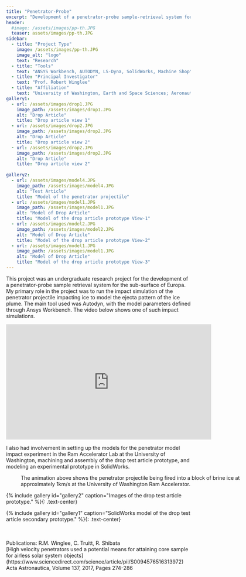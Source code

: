 ```yaml
---
title: "Penetrator-Probe"
excerpt: "Development of a penetrator-probe sample-retrieval system for Europa."
header:
  #image: /assets/images/pp-th.JPG
  teaser: assets/images/pp-th.JPG
sidebar:
  - title: "Project Type"
    image: /assets/images/pp-th.JPG
    image_alt: "logo"
    text: "Research"
  - title: "Tools"
    text: "ANSYS Workbench, AUTODYN, LS-Dyna, SolidWorks, Machine Shop"
  - title: "Principal Investigator"
    text: "Prof. Robert Winglee"
  - title: "Affiliation"
    text: "University of Washington, Earth and Space Sciences; Aeronautics & Astronautics"
gallery1:
  - url: /assets/images/drop1.JPG
    image_path: /assets/images/drop1.JPG
    alt: "Drop Article"
    title: "Drop article view 1"
  - url: /assets/images/drop2.JPG
    image_path: /assets/images/drop2.JPG
    alt: "Drop Article"
    title: "Drop article view 2"
  - url: /assets/images/drop2.JPG
    image_path: /assets/images/drop2.JPG
    alt: "Drop Article"
    title: "Drop article view 2"
    
gallery2:
  - url: /assets/images/model4.JPG
    image_path: /assets/images/model4.JPG
    alt: "Test Article"
    title: "Model of the penetrator projectile"
  - url: /assets/images/model1.JPG
    image_path: /assets/images/model1.JPG
    alt: "Model of Drop Article"
    title: "Model of the drop article prototype View-1"
  - url: /assets/images/model2.JPG
    image_path: /assets/images/model2.JPG
    alt: "Model of Drop Article"
    title: "Model of the drop article prototype View-2"
  - url: /assets/images/model1.JPG
    image_path: /assets/images/model1.JPG
    alt: "Model of Drop Article"
    title: "Model of the drop article prototype View-3" 
---
```


This project was an undergraduate research project for the development of a penetrator-probe sample retrieval system for the sub-surface of Europa. My primary role in the project was to run the impact simulation of the penetrator projectile impacting ice to model the ejecta pattern of the ice plume. The main tool used was Autodyn, with the model parameters defined through Ansys Workbench. The video below shows one of such impact simulations.

<iframe width="560" height="315" src="https://www.youtube.com/embed/6ykE8xCLknQ" frameborder="0" allow="accelerometer; autoplay; encrypted-media; gyroscope; picture-in-picture" allowfullscreen></iframe>

I also had involvement in setting up the models for the penetrator model impact experiment in the Ram Accelerator Lab at the University of Washington, machining and assembly of the drop test article prototype, and modeling an experimental prototype in SolidWorks.

<figure style="width: 600px" class="align-center">
  <img src="{{ site.url }}{{ site.baseurl }}/assets/images/ram.gif" alt="">
  <figcaption>The animation above shows the penetrator projectile being fired into a block of brine ice at approximately 1km/s at the University of Washington Ram Accelerator.</figcaption>
</figure>

{% include gallery id="gallery2" caption="Images of the drop test article prototype." %}{: .text-center}

{% include gallery id="gallery1" caption="SolidWorks model of the drop test article secondary prototype." %}{: .text-center}

<br/>
<br/>
Publications:
R.M. Winglee, C. Truitt, R. Shibata<br/>
[High velocity penetrators used a potential means for attaining core sample for airless solar system objects](https://www.sciencedirect.com/science/article/pii/S0094576516313972)<br/>
Acta Astronautica, Volume 137, 2017, Pages 274-286
